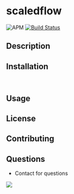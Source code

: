   
# scaledflow
![APM](https://img.shields.io/apm/l/vim-mode) [![Build Status](https://travis-ci.com/ScaledFlow/readme-generator.svg?branch=master)](https://travis-ci.com/ScaledFlow/readme-generator) 


## Description 
 


## Installation
```
 

```

## Usage
 


## License
 


## Contributing
 


## Questions
 - Contact  for questions 

![](https://avatars3.githubusercontent.com/u/60083822?v=4.img) 

